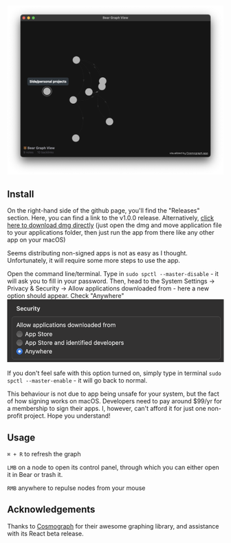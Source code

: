 ![Bear Graph View](./img/repo-header.png)

## Install

On the right-hand side of the github page, you'll find the "Releases" section. Here, you can find a link to the v1.0.0 release. Alternatively, [click here to download dmg directly](https://github.com/Chuckleroot/bear-graph/releases/download/v1.0.0/Bear.Graph-1.0.0-arm64.dmg) (just open the dmg and move application file to your applications folder, then just run the app from there like any other app on your macOS)

Seems distributing non-signed apps is not as easy as I thought. Unfortunately, it will require some more steps to use the app.

Open the command line/terminal. Type in `sudo spctl --master-disable` \- it will ask you to fill in your password. Then, head to the System Settings -> Privacy & Security -> Allow applications downloaded from - here a new option should appear. Check "Anywhere"
![Allow from anywhere](./img/allow-from-anywhere.png)

If you don't feel safe with this option turned on, simply type in terminal `sudo spctl --master-enable` \- it will go back to normal.

This behaviour is not due to app being unsafe for your system, but the fact of how signing works on macOS. Developers need to pay around $99/yr for a membership to sign their apps. I, however, can't afford it for just one non-profit project. Hope you understand!

## Usage

`⌘ + R` to refresh the graph

`LMB` on a node to open its control panel, through which you can either open it in Bear or trash it.

`RMB` anywhere to repulse nodes from your mouse

## Acknowledgements

Thanks to [Cosmograph](https://github.com/cosmograph-org) for their awesome graphing library, and assistance with its React beta release.
